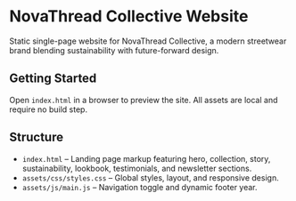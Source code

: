 # NovaThread Collective Website

Static single-page website for NovaThread Collective, a modern streetwear brand blending sustainability with future-forward design.

## Getting Started

Open `index.html` in a browser to preview the site. All assets are local and require no build step.

## Structure

- `index.html` – Landing page markup featuring hero, collection, story, sustainability, lookbook, testimonials, and newsletter sections.
- `assets/css/styles.css` – Global styles, layout, and responsive design.
- `assets/js/main.js` – Navigation toggle and dynamic footer year.
